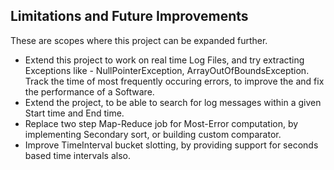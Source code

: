 ## Limitations and Future Improvements

These are scopes where this project can be expanded further.

- Extend this project to work on real time Log Files, and try extracting Exceptions like - NullPointerException, ArrayOutOfBoundsException. Track the time of most frequently occuring errors, to improve the and fix the performance of a Software.
- Extend the project, to be able to search for log messages within a given Start time and End time. 
- Replace two step Map-Reduce job for Most-Error computation, by implementing Secondary sort, or building custom comparator.
- Improve TimeInterval bucket slotting, by providing support for seconds based time intervals also.
